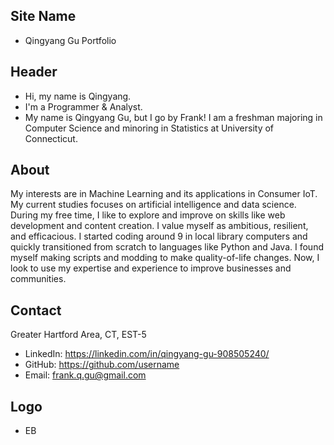## Site Name
- Qingyang Gu Portfolio

## Header
- Hi, my name is Qingyang. 
- I'm a Programmer & Analyst.
- My name is Qingyang Gu, but I go by Frank! I am a freshman majoring in Computer Science and minoring in Statistics at University of Connecticut. 

## About
My interests are in Machine Learning and its applications in Consumer IoT. My current studies focuses on artificial intelligence and data science. During my free time, I like to explore and improve on skills like web development and content creation. I value myself as ambitious, resilient, and efficacious. I started coding around 9 in local library computers and quickly transitioned from scratch to languages like Python and Java. I found myself making scripts and modding to make quality-of-life changes. Now, I look to use my expertise and experience to improve businesses and communities.
## Contact
Greater Hartford Area, CT, EST-5
- LinkedIn: https://linkedin.com/in/qingyang-gu-908505240/
- GitHub: https://github.com/username
- Email: frank.q.gu@gmail.com

## Logo
- EB